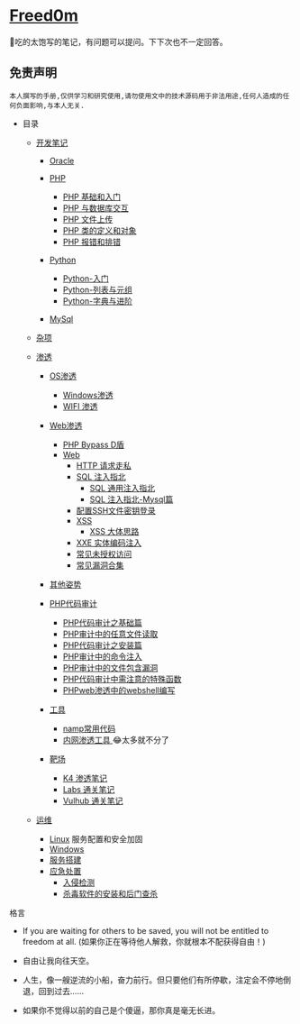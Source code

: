 # [Freed0m](http://music.163.com/song?id=26145413&userid=262256866)

🚀吃的太饱写的笔记，有问题可以提问。下下次也不一定回答。


## 免责声明

`本人撰写的手册,仅供学习和研究使用,请勿使用文中的技术源码用于非法用途,任何人造成的任何负面影响,与本人无关.`

- 目录

    - [开发笔记](https://github.com/xidaner/Freed0m/tree/master/%E7%AC%94%E8%AE%B0/%E5%BC%80%E5%8F%91)
      - [Oracle ](https://github.com/xidaner/Freed0m/tree/master/%E7%AC%94%E8%AE%B0/%E5%BC%80%E5%8F%91/Oracle)
      - [PHP](https://github.com/xidaner/Freed0m/tree/master/%E7%AC%94%E8%AE%B0/%E5%BC%80%E5%8F%91/PHP)
        - [PHP 基础和入门](https://github.com/xidaner/Freed0m/blob/master/%E7%AC%94%E8%AE%B0/%E5%BC%80%E5%8F%91/PHP/PHP%E5%9F%BA%E7%A1%80%E8%AF%AD%E6%B3%95/php%E6%98%AF%E4%B8%96%E7%95%8C%E4%B8%8A%E6%9C%80%E5%A5%BD%E7%9A%84%E8%AF%AD%E8%A8%80.md)
        - [PHP 与数据库交互](https://github.com/xidaner/Freed0m/blob/master/%E7%AC%94%E8%AE%B0/%E5%BC%80%E5%8F%91/PHP/PHP%E4%B8%8E%E6%95%B0%E6%8D%AE%E5%BA%93%E4%BA%A4%E4%BA%92/PHP%E4%B8%8E%E6%95%B0%E6%8D%AE%E5%BA%93%E4%BA%A4%E4%BA%92.md)
        - [PHP 文件上传](https://github.com/xidaner/Freed0m/blob/master/%E7%AC%94%E8%AE%B0/%E5%BC%80%E5%8F%91/PHP/php%E6%96%87%E4%BB%B6%E4%B8%8A%E4%BC%A0/PHP%E6%96%87%E4%BB%B6%E4%B8%8A%E4%BC%A0.md)
        - [PHP 类的定义和对象](https://github.com/xidaner/Freed0m/blob/master/%E7%AC%94%E8%AE%B0/%E5%BC%80%E5%8F%91/PHP/%E7%B1%BB%E7%9A%84%E5%AE%9A%E4%B9%89%E5%92%8C%E5%AF%B9%E8%B1%A1/%E7%B1%BB%E7%9A%84%E5%AE%9A%E4%B9%89.md)
        - [PHP 报错和排错](https://github.com/xidaner/Freed0m/blob/master/%E7%AC%94%E8%AE%B0/%E5%BC%80%E5%8F%91/PHP/php%E6%8A%A5%E9%94%99%E9%9B%86%E9%94%A6.md)
      - [Python](https://github.com/xidaner/Freed0m/tree/master/%E7%AC%94%E8%AE%B0/%E5%BC%80%E5%8F%91/Python)
        - [Python-入门](https://github.com/xidaner/Freed0m/blob/master/%E7%AC%94%E8%AE%B0/%E5%BC%80%E5%8F%91/Python/Python-%E5%85%A5%E9%97%A8.md)
        - [Python-列表与元组](https://github.com/xidaner/Freed0m/blob/master/%E7%AC%94%E8%AE%B0/%E5%BC%80%E5%8F%91/Python/Python-%E5%88%97%E8%A1%A8%E4%B8%8E%E5%85%83%E7%BB%84.md)
        -  [Python-字典与进阶](https://github.com/xidaner/Freed0m/blob/master/%E7%AC%94%E8%AE%B0/%E5%BC%80%E5%8F%91/Python/Python-%E5%AD%97%E5%85%B8%E4%B8%8E%E8%BF%9B%E9%98%B6.md)

      - [MySql](https://github.com/xidaner/Freed0m/blob/master/%E7%AC%94%E8%AE%B0/%E5%BC%80%E5%8F%91/mysql/mysql.md)

    - [杂项](https://github.com/xidaner/Freed0m/tree/master/%E7%AC%94%E8%AE%B0/%E6%9D%82%E9%A1%B9)

    - [渗透](https://github.com/xidaner/Freed0m/tree/master/%E7%AC%94%E8%AE%B0/%E6%B8%97%E9%80%8F)
      - [OS渗透](https://github.com/xidaner/Freed0m/tree/master/%E7%AC%94%E8%AE%B0/%E6%B8%97%E9%80%8F/OS%E6%B8%97%E9%80%8F)
        - [Windows渗透](https://github.com/xidaner/Freed0m/tree/master/%E7%AC%94%E8%AE%B0/%E6%B8%97%E9%80%8F/OS%E6%B8%97%E9%80%8F/Windows%E6%B8%97%E9%80%8F)
        - [WIFI 渗透](https://github.com/xidaner/Freed0m/tree/master/%E7%AC%94%E8%AE%B0/%E6%B8%97%E9%80%8F/OS%E6%B8%97%E9%80%8F/wifi%E6%B8%97%E9%80%8F)
      - [Web渗透](https://github.com/xidaner/Freed0m/tree/master/%E7%AC%94%E8%AE%B0/%E6%B8%97%E9%80%8F/Web%E6%B8%97%E9%80%8F)
        - [PHP Bypass D盾](https://github.com/xidaner/Freed0m/blob/master/%E7%AC%94%E8%AE%B0/%E6%B8%97%E9%80%8F/Web%E6%B8%97%E9%80%8F/PHP%E7%BB%95%E8%BF%87/Webshell/Bypass%20waf/PHP%E9%A9%AC.md)
        - [Web](https://github.com/xidaner/Freed0m/tree/master/%E7%AC%94%E8%AE%B0/%E6%B8%97%E9%80%8F/Web%E6%B8%97%E9%80%8F/web%E6%9C%8D%E5%8A%A1)
          - [HTTP 请求走私](https://github.com/xidaner/Freed0m/blob/master/%E7%AC%94%E8%AE%B0/%E6%B8%97%E9%80%8F/Web%E6%B8%97%E9%80%8F/web%E6%9C%8D%E5%8A%A1/HTTP%E8%AF%B7%E6%B1%82%E8%B5%B0%E7%A7%81/HTTP%E8%AF%B7%E6%B1%82%E8%B5%B0%E7%A7%81.md)
          - [SQL 注入指北](https://github.com/xidaner/Freed0m/tree/master/%E7%AC%94%E8%AE%B0/%E6%B8%97%E9%80%8F/Web%E6%B8%97%E9%80%8F/web%E6%9C%8D%E5%8A%A1/SQL%E6%B3%A8%E5%85%A5)
            - [SQL 通用注入指北](https://github.com/xidaner/Freed0m/blob/master/%E7%AC%94%E8%AE%B0/%E6%B8%97%E9%80%8F/Web%E6%B8%97%E9%80%8F/web%E6%9C%8D%E5%8A%A1/SQL%E6%B3%A8%E5%85%A5/SQL%E6%B3%A8%E5%85%A5%E6%8C%87%E5%8C%97%E7%BB%BC%E5%90%88%E7%AF%87.MD)
            - [SQL 注入指北-Mysql篇](https://github.com/xidaner/Freed0m/blob/master/%E7%AC%94%E8%AE%B0/%E6%B8%97%E9%80%8F/Web%E6%B8%97%E9%80%8F/web%E6%9C%8D%E5%8A%A1/SQL%E6%B3%A8%E5%85%A5/SQL%E6%B3%A8%E5%85%A5%E6%8C%87%E5%8C%97-Mysql%E7%AF%87.md)
          - [配置SSH文件密钥登录](https://github.com/xidaner/Freed0m/blob/master/%E7%AC%94%E8%AE%B0/%E6%B8%97%E9%80%8F/Web%E6%B8%97%E9%80%8F/web%E6%9C%8D%E5%8A%A1/SSH%E5%AF%86%E9%92%A5%E7%99%BB%E9%99%86/ssh.md)
          - [XSS](https://github.com/xidaner/Freed0m/tree/master/%E7%AC%94%E8%AE%B0/%E6%B8%97%E9%80%8F/Web%E6%B8%97%E9%80%8F/web%E6%9C%8D%E5%8A%A1/XSS)
            - [XSS 大体思路](https://github.com/xidaner/Freed0m/blob/master/%E7%AC%94%E8%AE%B0/%E6%B8%97%E9%80%8F/Web%E6%B8%97%E9%80%8F/web%E6%9C%8D%E5%8A%A1/XSS/xss%E6%80%9D%E8%B7%AF.md)
          - [XXE 实体编码注入](https://github.com/xidaner/Freed0m/blob/master/%E7%AC%94%E8%AE%B0/%E6%B8%97%E9%80%8F/Web%E6%B8%97%E9%80%8F/web%E6%9C%8D%E5%8A%A1/xxe_lab%20php/xxe_php.md)
          - [常见未授权访问](https://github.com/xidaner/Freed0m/blob/master/%E7%AC%94%E8%AE%B0/%E6%B8%97%E9%80%8F/Web%E6%B8%97%E9%80%8F/web%E6%9C%8D%E5%8A%A1/%E6%9C%8D%E5%8A%A1%E8%BD%AF%E4%BB%B6%E6%9C%AA%E6%8E%88%E6%9D%83/%E6%9C%AA%E6%8E%88%E6%9D%83%E8%AE%BF%E9%97%AE.md)
          - [常见漏洞合集](https://github.com/xidaner/Freed0m/tree/master/%E7%AC%94%E8%AE%B0/%E6%B8%97%E9%80%8F/Web%E6%B8%97%E9%80%8F/web%E6%9C%8D%E5%8A%A1/%E6%BC%8F%E6%B4%9E%E5%90%88%E9%9B%86)

      - [其他姿势](https://github.com/xidaner/Freed0m/tree/master/%E7%AC%94%E8%AE%B0/%E6%B8%97%E9%80%8F/%E5%85%B6%E4%BB%96%E5%A7%BF%E5%8A%BF%E6%BC%8F%E6%B4%9E)
      - [PHP代码审计](https://github.com/xidaner/Freed0m/blob/master/%E7%AC%94%E8%AE%B0/%E6%B8%97%E9%80%8F/%E5%AE%A1%E8%AE%A1/PHP%E5%AE%A1%E8%AE%A1.md)
        - [PHP代码审计之基础篇](https://github.com/xidaner/Freed0m/blob/master/%E7%AC%94%E8%AE%B0/%E6%B8%97%E9%80%8F/%E5%AE%A1%E8%AE%A1/PHP%E5%AE%A1%E8%AE%A1.md)
        - [PHP审计中的任意文件读取](https://github.com/xidaner/Freed0m/blob/master/%E7%AC%94%E8%AE%B0/%E6%B8%97%E9%80%8F/%E5%AE%A1%E8%AE%A1/php%E5%AE%A1%E8%AE%A1%E4%B8%AD%E7%9A%84%E6%96%87%E4%BB%B6%E8%AF%BB%E5%8F%96.md)
        - [PHP代码审计之安装篇](https://github.com/xidaner/Freed0m/blob/master/%E7%AC%94%E8%AE%B0/%E6%B8%97%E9%80%8F/%E5%AE%A1%E8%AE%A1/install%E5%AE%89%E8%A3%85%E9%A1%B5%E9%9D%A2%E5%AE%A1%E8%AE%A1.md)
        - [PHP审计中的命令注入](https://github.com/xidaner/Freed0m/blob/master/%E7%AC%94%E8%AE%B0/%E6%B8%97%E9%80%8F/%E5%AE%A1%E8%AE%A1/PHP%E5%AE%A1%E8%AE%A1%E5%91%BD%E4%BB%A4%E6%B3%A8%E5%85%A5.md)
        - [PHP审计中的文件包含漏洞](https://github.com/xidaner/Freed0m/blob/master/%E7%AC%94%E8%AE%B0/%E6%B8%97%E9%80%8F/%E5%AE%A1%E8%AE%A1/PHP%E5%AE%A1%E8%AE%A1%E4%B8%AD%E7%9A%84%E6%96%87%E4%BB%B6%E5%8C%85%E5%90%AB%E6%BC%8F%E6%B4%9E.md)
        - [PHP代码审计中需注意的特殊函数](https://github.com/xidaner/Freed0m/blob/master/%E7%AC%94%E8%AE%B0/%E6%B8%97%E9%80%8F/%E5%AE%A1%E8%AE%A1/PHP%E4%B8%AD%E7%9A%84%E7%89%B9%E6%AE%8A%E5%87%BD%E6%95%B0.md)
        - [PHPweb渗透中的webshell编写](https://github.com/xidaner/Freed0m/blob/master/%E7%AC%94%E8%AE%B0/%E6%B8%97%E9%80%8F/%E5%AE%A1%E8%AE%A1/PHPwebshell%E7%BC%96%E5%86%99%E5%92%8Cbypasswaf.md)

      - [工具](https://github.com/xidaner/Freed0m/tree/master/%E7%AC%94%E8%AE%B0/%E6%B8%97%E9%80%8F/%E5%B7%A5%E5%85%B7)
        - [namp常用代码](https://github.com/xidaner/Freed0m/blob/master/%E7%AC%94%E8%AE%B0/%E6%B8%97%E9%80%8F/%E5%B7%A5%E5%85%B7/nmap%E6%95%B4%E7%90%86/nmap.md)
        - [内网渗透工具 ](https://github.com/xidaner/Freed0m/tree/master/%E7%AC%94%E8%AE%B0/%E6%B8%97%E9%80%8F/%E5%B7%A5%E5%85%B7/%E5%86%85%E7%BD%91%E6%B8%97%E9%80%8F%E5%B7%A5%E5%85%B7) 😂太多就不分了
      - [靶场](https://github.com/xidaner/Freed0m/tree/master/%E7%AC%94%E8%AE%B0/%E6%B8%97%E9%80%8F/%E9%9D%B6%E5%9C%BA)
        - [K4 渗透笔记](https://github.com/xidaner/Freed0m/blob/master/%E7%AC%94%E8%AE%B0/%E6%B8%97%E9%80%8F/%E9%9D%B6%E5%9C%BA/K4%E6%B8%97%E9%80%8F%E7%AC%94%E8%AE%B0/%E7%AC%94%E8%AE%B0.md)
        - [Labs 通关笔记](https://github.com/xidaner/Freed0m/blob/master/%E7%AC%94%E8%AE%B0/%E6%B8%97%E9%80%8F/%E9%9D%B6%E5%9C%BA/labs%E9%80%9A%E5%85%B3%E7%AC%94%E8%AE%B0/labs.md)
        - [Vulhub 通关笔记](https://github.com/xidaner/Freed0m/blob/master/%E7%AC%94%E8%AE%B0/%E6%B8%97%E9%80%8F/%E9%9D%B6%E5%9C%BA/vulnhub/vulhub.md)
    - [运维](https://github.com/xidaner/Freed0m/tree/master/%E7%AC%94%E8%AE%B0/%E8%BF%90%E7%BB%B4)
      - [Linux](https://github.com/xidaner/Freed0m/tree/master/%E7%AC%94%E8%AE%B0/%E8%BF%90%E7%BB%B4/Linux) 服务配置和安全加固
      - [Windows](https://github.com/xidaner/Freed0m/tree/master/%E7%AC%94%E8%AE%B0/%E8%BF%90%E7%BB%B4/windos)
      - [服务搭建](https://github.com/xidaner/Freed0m/tree/master/%E7%AC%94%E8%AE%B0/%E8%BF%90%E7%BB%B4/%E6%9C%8D%E5%8A%A1%E5%99%A8%E6%90%AD%E5%BB%BA)
      - [应急处置](https://github.com/xidaner/Freed0m/tree/master/%E7%AC%94%E8%AE%B0/%E8%BF%90%E7%BB%B4/%E5%BA%94%E6%80%A5%E5%A4%84%E7%BD%AE)
        - [入侵检测](https://github.com/xidaner/Freed0m/blob/master/%E7%AC%94%E8%AE%B0/%E8%BF%90%E7%BB%B4/%E5%BA%94%E6%80%A5%E5%A4%84%E7%BD%AE/%E5%85%A5%E4%BE%B5%E6%A3%80%E6%B5%8B%E6%8E%92%E6%9F%A5/Linux/Linux%E5%85%A5%E4%BE%B5%E6%A3%80%E6%B5%8B.md)
        - [杀毒软件的安装和后门查杀](https://github.com/xidaner/Freed0m/tree/master/%E7%AC%94%E8%AE%B0/%E8%BF%90%E7%BB%B4/%E5%BA%94%E6%80%A5%E5%A4%84%E7%BD%AE/%E6%9D%80%E6%AF%92%E8%BD%AF%E4%BB%B6%E7%9A%84%E5%AE%89%E8%A3%85%E5%92%8C%E5%90%8E%E9%97%A8%E6%9F%A5%E6%9D%80)

格言
- If you are waiting for others to be saved, you will not be entitled to freedom at all.
(如果你正在等待他人解救，你就根本不配获得自由！)

 - 自由让我向往天空。

- 人生，像一艘逆流的小船，奋力前行。但只要他们有所停歇，注定会不停地倒退，回到过去......
- 如果你不觉得以前的自己是个傻逼，那你真是毫无长进。



